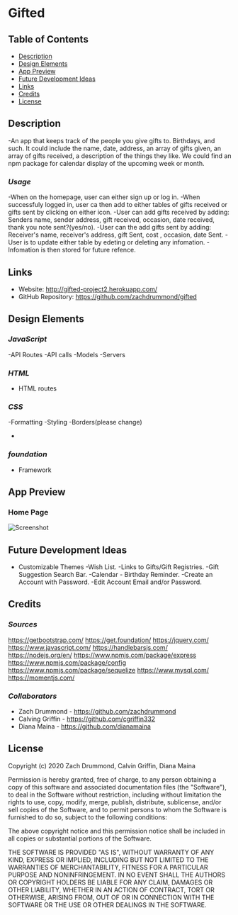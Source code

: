 # Gifted

## Table of Contents

- [Description](#Description)
- [Design Elements](#Design-Elements)
- [App Preview](#App-Preview)
- [Future Development Ideas](#Future-Development-Ideas)
- [Links](#Links)
- [Credits](#Credits)
- [License](#License)

## Description
-An app that keeps track of the people you give gifts to. Birthdays, and such.  It could include the name, date, address, an array of gifts given, an array of gifts received, a description of the things they like.  We could find an npm package for calendar display of the upcoming week or month.  


### _Usage_
-When on the homepage, user can either sign up or log in.
-When successfuly logged in, user ca then add to either tables of gifts received or gifts sent by clicking on either icon.
-User can add gifts received by adding: Senders name, sender address,  gift received, occasion, date received, thank you  note sent?(yes/no).
-User can the add gifts sent by adding: Receiver's name, receiver's address, gift Sent, cost , occasion, date Sent.
-User is to update either table by edeting or deleting any infomation.
-Infomation is then stored for future refence.

## Links

- Website: http://gifted-project2.herokuapp.com/
- GitHub Repository: https://github.com/zachdrummond/gifted

## Design Elements 

### _JavaScript_
-API Routes
-API calls
-Models
-Servers

### _HTML_

- HTML routes

### _CSS_
-Formatting
-Styling
-Borders(please change)


- 
### _foundation_
- Framework

## App Preview

### Home Page

![Screenshot](assets/images/FindYourAdventure1.png)

## Future Development Ideas

- Customizable Themes
-Wish List.
-Links to Gifts/Gift Registries.
-Gift Suggestion Search Bar.
-Calendar - Birthday Reminder.
-Create an Account with Password.
-Edit Account Email and/or Password.

## Credits

### _Sources_

https://getbootstrap.com/
https://get.foundation/
https://jquery.com/
https://www.javascript.com/
https://handlebarsjs.com/
https://nodejs.org/en/
https://www.npmjs.com/package/express
https://www.npmjs.com/package/config
https://www.npmjs.com/package/sequelize
https://www.mysql.com/
https://momentjs.com/


### _Collaborators_

- Zach Drummond - https://github.com/zachdrummond
- Calving Griffin - https://github.com/cgriffin332
- Diana Maina - https://github.com/dianamaina

## License

Copyright (c) 2020 Zach Drummond, Calvin Griffin, Diana Maina

Permission is hereby granted, free of charge, to any person obtaining a copy
of this software and associated documentation files (the "Software"), to deal
in the Software without restriction, including without limitation the rights
to use, copy, modify, merge, publish, distribute, sublicense, and/or sell
copies of the Software, and to permit persons to whom the Software is
furnished to do so, subject to the following conditions:

The above copyright notice and this permission notice shall be included in all
copies or substantial portions of the Software.

THE SOFTWARE IS PROVIDED "AS IS", WITHOUT WARRANTY OF ANY KIND, EXPRESS OR
IMPLIED, INCLUDING BUT NOT LIMITED TO THE WARRANTIES OF MERCHANTABILITY,
FITNESS FOR A PARTICULAR PURPOSE AND NONINFRINGEMENT. IN NO EVENT SHALL THE
AUTHORS OR COPYRIGHT HOLDERS BE LIABLE FOR ANY CLAIM, DAMAGES OR OTHER
LIABILITY, WHETHER IN AN ACTION OF CONTRACT, TORT OR OTHERWISE, ARISING FROM,
OUT OF OR IN CONNECTION WITH THE SOFTWARE OR THE USE OR OTHER DEALINGS IN THE
SOFTWARE.